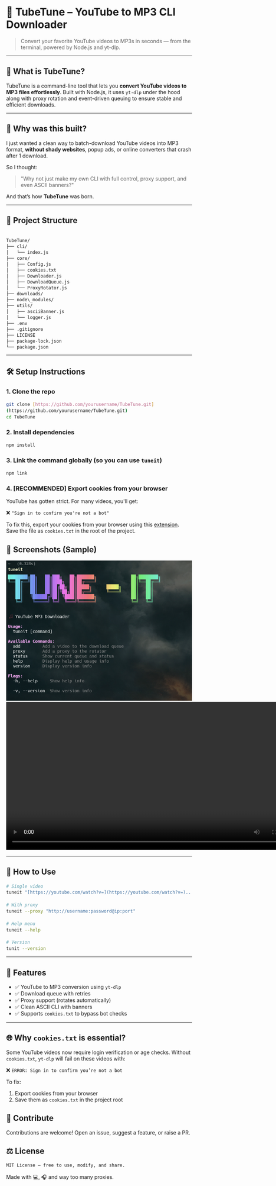 # 🎵 TubeTune – YouTube to MP3 CLI Downloader

> Convert your favorite YouTube videos to MP3s in seconds — from the terminal, powered by Node.js and yt-dlp.

---

## 🚀 What is TubeTune?

TubeTune is a command-line tool that lets you **convert YouTube videos to MP3 files effortlessly**. Built with Node.js, it uses `yt-dlp` under the hood along with proxy rotation and event-driven queuing to ensure stable and efficient downloads.

---

## 🤔 Why was this built?

I just wanted a clean way to batch-download YouTube videos into MP3 format, **without shady websites**, popup ads, or online converters that crash after 1 download.

So I thought:
> "Why not just make my own CLI with full control, proxy support, and even ASCII banners?"

And that’s how **TubeTune** was born.

---

## 📁 Project Structure

```

TubeTune/
├── cli/
│   └── index.js
├── core/
│   ├── Config.js
│   ├── cookies.txt
│   ├── Downloader.js
│   ├── DownloadQueue.js
│   └── ProxyRotator.js
├── downloads/
├── node\_modules/
├── utils/
│   ├── asciiBanner.js
│   └── logger.js
├── .env
├── .gitignore
├── LICENSE
├── package-lock.json
└── package.json

````

---

## 🛠️ Setup Instructions

### 1. Clone the repo

```bash
git clone [https://github.com/yourusername/TubeTune.git]
(https://github.com/yourusername/TubeTune.git)
cd TubeTune
```

### 2\. Install dependencies

```bash
npm install
```

### 3\. Link the command globally (so you can use `tuneit`)

```bash
npm link
```

### 4\. [RECOMMENDED] Export cookies from your browser

YouTube has gotten strict. For many videos, you'll get:

❌ `"Sign in to confirm you're not a bot"`

To fix this, export your cookies from your browser using this [extension](https://www.google.com/search?q=https://chrome.google.com/webstore/detail/get-cookies-txt/gpmfngjjdkfodnhchcnoaninfbdhffx). Save the file as `cookies.txt` in the root of the project.

## 📸 Screenshots (Sample)

<img src="./Images/image.png" alt="">

 <video width="800" height="400" controls>
  <source src="./Images/TuneIT.mp4" type="video/mp4">
</video> 

-----

## 🧪 How to Use

```bash
# Single video
tuneit "[https://youtube.com/watch?v=](https://youtube.com/watch?v=)..."

# With proxy
tuneit --proxy "http://username:password@ip:port"

# Help menu
tuneit --help

# Version
tunit --version
```

-----

## 🧩 Features

- ✅ YouTube to MP3 conversion using `yt-dlp`
- ✅ Download queue with retries
- ✅ Proxy support (rotates automatically)
- ✅ Clean ASCII CLI with banners
- ✅ Supports `cookies.txt` to bypass bot checks

-----

## 🌐 Why `cookies.txt` is essential?

Some YouTube videos now require login verification or age checks. Without `cookies.txt`, `yt-dlp` will fail on these videos with:

❌ `ERROR: Sign in to confirm you’re not a bot`

To fix:

1. Export cookies from your browser
2. Save them as `cookies.txt` in the project root




## 🤝 Contribute

Contributions are welcome\! Open an issue, suggest a feature, or raise a PR.

## ⚖️ License

```bash
MIT License — free to use, modify, and share.
```

Made with 💻, 🎧 and way too many proxies.